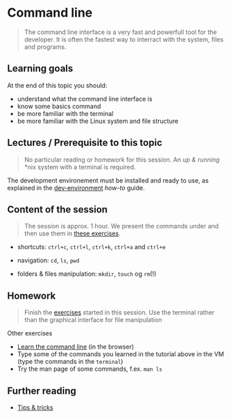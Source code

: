 # Command line
> The command line interface is a very fast and powerfull tool for the developer. It is often the fastest way to interract with the system, files and programs.    

## Learning goals
At the end of this topic you should: 
* understand what the command line interface is
* know some basics command
* be more familiar with the terminal 
* be more familiar with the Linux system and file structure
 
## Lectures / Prerequisite to this topic 
> No particular reading or homework for this session. An _up & running_ \*nix system with a terminal is required.  

The development environement must be installed and ready to use, as explained in the [dev-environment](https://github.com/WeIgniteTech/dev-environment/blob/master/README.md) _how-to_ guide.  

## Content of the session
> The session is approx. 1 hour. We present the commands under and then use them in [these exercises](https://github.com/WeIgniteTech/command-line). 

  * shortcuts: `ctrl+c`, `ctrl+l`, `ctrl+k`, `ctrl+a` and `ctrl+e`

  * navigation: `cd`, `ls`, `pwd`

  * folders & files manipulation: `mkdir`,  `touch` og `rm`(!) 


## Homework
> Finish the [exercises](https://github.com/WeIgniteTech/command-line) started in this session. Use the terminal rather than the graphical interface for file manipulation

Other exercises
  * [Learn the command line](https://www.codecademy.com/learn/learn-the-command-line) (in the browser) 
  * Type some of the commands you learned in the tutorial above in the VM (type the commands in the `terminal`)
  * Try the man page of some commands, f.ex. `man ls`
  

## Further reading
 * [Tips & tricks](https://itsfoss.com/linux-command-tricks/)
 

